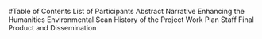 #Table of Contents
List of Participants
Abstract
Narrative
	Enhancing the Humanities
	Environmental Scan
	History of the Project
	Work Plan
	Staff
	Final Product and Dissemination
